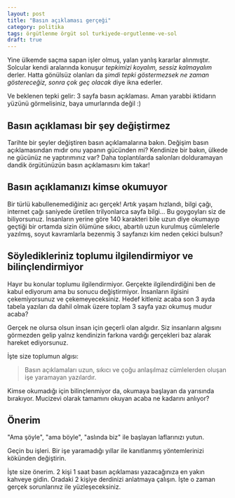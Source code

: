 ```yaml
---
layout: post
title: "Basın açıklaması gerçeği"
category: politika
tags: örgütlenme örgüt sol turkiyede-orgutlenme-ve-sol
draft: true
---
```


Yine ülkemde saçma sapan işler olmuş, yalan yanlış kararlar alınmıştır. Solcular kendi aralarında konuşur _tepkimizi koyalım, sessiz kalmayalım_ derler. Hatta gönülsüz olanları da _şimdi tepki göstermezsek ne zaman göstereceğiz, sonra çok geç olacak_ diye ikna ederler.

Ve beklenen tepki gelir: 3 sayfa basın açıklaması. Aman yarabbi iktidarın yüzünü görmelisiniz, baya umurlarında değil :)

Basın açıklaması bir şey değiştirmez
------------------------------------

Tarihte bir şeyler değiştiren basın açıklamalarına bakın. Değişim basın açıklamasından mıdır onu yapanın gücünden mi? Kendinize bir bakın, ülkede ne gücünüz ne yaptırımınız var? Daha toplantılarda salonları dolduramayan dandik örgütünüzün basın açıklamasını kim takar!

Basın açıklamanızı kimse okumuyor
---------------------------------

Bir türlü kabullenemediğiniz acı gerçek! Artık yaşam hızlandı, bilgi çağı, internet çağı saniyede üretilen trilyonlarca sayfa bilgi... Bu goygoyları siz de biliyorsunuz. İnsanların yerine göre 140 karakteri bile uzun diye okumayıp geçtiği bir ortamda sizin ölümüne sıkıcı, abartılı uzun kurulmuş cümlelerle yazılmış, soyut kavramlarla bezenmiş 3 sayfanızı kim neden çekici bulsun?

Söyledikleriniz toplumu ilgilendirmiyor ve bilinçlendirmiyor
------------------------------------------------------------

Hayır bu konular toplumu ilgilendirmiyor. Gerçekte ilgilendirdiğini ben de kabul ediyorum ama bu sonucu değiştirmiyor. İnsanların ilgisini çekemiyorsunuz ve çekemeyeceksiniz. Hedef kitleniz acaba son 3 ayda tabela yazıları da dahil olmak üzere toplam 3 sayfa yazı okumuş mudur acaba? 

Gerçek ne olursa olsun insan için geçerli olan algıdır. Siz insanların algısını görmezden gelip yalnız kendinizin farkına vardığı gerçekleri baz alarak hareket ediyorsunuz.

İşte size toplumun algısı: 

> Basın açıklamaları uzun, sıkıcı ve çoğu anlaşılmaz cümlelerden oluşan işe yaramayan yazılardır.

Kimse okumadığı için bilinçlenmiyor da, okumaya başlayan da yarısında bırakıyor. Mucizevi olarak tamamını okuyan acaba ne kadarını anlıyor?

Önerim
------

"Ama şöyle", "ama böyle", "aslında biz" ile başlayan laflarınızı yutun.

Geçin bu işleri. Bir işe yaramadığı yıllar ile kanıtlanmış yöntemlerinizi kökünden değiştirin.

İşte size önerim. 2 kişi 1 saat basın açıklaması yazacağınıza en yakın kahveye gidin. Oradaki 2 kişiye derdinizi anlatmaya çalışın. İşte o zaman gerçek sorunlarınız ile yüzleşeceksiniz.